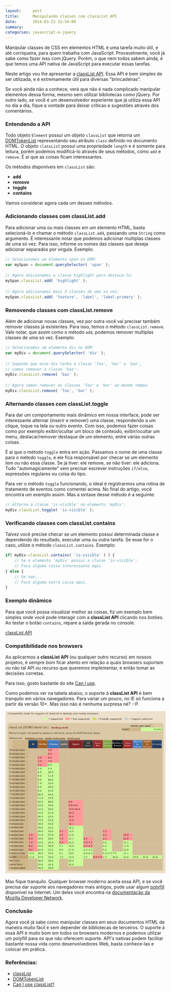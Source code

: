 ```yaml
---
layout:     post
title:      Manipulando classes com classList API
date:       2014-03-23 22:54:00
summary:
categories: javascript-e-jquery
---
```


<p>Manipular classes de CSS em elementos HTML é uma tarefa muito útil, e até corriqueira, para quem trabalha com JavaScript. Provavelmente, você já sabe como fazer isso com jQuery. Porém, o que nem todos sabem ainda, é que temos uma API nativa de JavaScript para executar essas tarefas.</p>

<p>Neste artigo vou lhe apresentar a <a href="https://developer.mozilla.org/en-US/docs/Web/API/Element.classList" target="_blank">classList API</a>. Essa API é bem simples de ser utilizada, e é extremamente útil para diversas "brincadeiras".</p>

<p>Se você ainda não a conhece, verá que não é nada complicado manipular elementos dessa forma, mesmo sem utilizar bibliotecas como jQuery. Por outro lado, se você é um desenvolvedor experiente que já utiliza essa API no dia a dia, fique a vontade para deixar críticas e sugestões através dos comentários.</p>

<h3>Entendendo a API</h3>

Todo objeto <code>Element</code> possui um objeto <code>classList</code> que retorna um <a href="https://developer.mozilla.org/en-US/docs/Web/API/DOMTokenList" target="_blank">DOMTokenList</a> representando seu atributo <code>class</code> definido no documento HTML. O objeto <code>classList</code> possui uma propriedade <code>length</code> e é somente para leitura, porém podemos modificá-lo através de seus métodos, como <code>add</code> e <code>remove</code>. É aí que as coisas ficam interessantes.

Os métodos disponíveis em <code>classList</code> são:

<ul>
<li><strong>add</strong></li>
<li><strong>remove</strong></li>
<li><strong>toggle</strong></li>
<li><strong>contains</strong></li>
</ul>

<p>Vamos considerar agora cada um desses métodos.</p>

<h3>Adicionando classes com classList.add</h3>

<p>Para adicionar uma ou mais classes em um elemento HTML, basta selecioná-lo e chamar o método <code>classList.add</code>, passando uma <code>String</code> como argumento. É interessante notar que podemos adicionar multiplas classes de uma só vez. Para isso, informe os nomes das classes que deseja adicionar separados por vírgula. Exemplo:</p>

```javascript
// Selecionamos um elemento span no DOM:
var mySpan = document.querySelector( 'span' );

// Agora adicionamos a classe highlight para destaca-lo:
mySpan.classList.add( 'highlight' );

// Agora adicionamos mais 3 classes de uma so vez:
mySpan.classList.add( 'feature', 'label', 'label-primary' );
```

<h3>Removendo classes com classList.remove</h3>

<p>Além de adicionar novas classes, vez por outra você vai precisar também remover classes já existentes. Para isso, temos o método <code>classList.remove</code>. Vale notar, que assim como o método <code>add</code>, podemos remover multiplas classes de uma só vez. Exemplo:</p>

```javascript
// Selecionamos um elemento div no DOM:
var myDiv = document.querySelector( 'div' );

// Supondo que esse div tenha a classe 'foo', 'bar' e 'baz',
// vamos remover a classe 'baz':
myDiv.classList.remove( 'baz' );

// Agora vamos remover as classes 'foo' e 'bar' ao mesmo tempo:
myDiv.classList.remove( 'foo', 'bar' );
```

<h3>Alternando classes com classList.toggle</h3>

<p>Para dar um comportamento mais dinâmico em nossa interface, pode ser interessante alternar (inserir e remover) uma classe, respondendo a um clique, toque na tela ou outro evento. Com isso, podemos fazer coisas como por exemplo exibir/ocultar um bloco de conteúdo, exibir/ocultar um menu, destacar/remover destaque de um elemento, entre várias outras coisas.</p>

<p>É aí que o método <code>toggle</code> entra em ação. Passamos o nome de uma classe para o método <code>toggle</code>, e ele fica responsável por checar se um elemento tem ou não essa classe. Se já tiver: ele remove, se não tiver: ele adiciona. Tudo "automagicamente" sem precisar escrever instruções <code>if/else</code>, expressões regulares ou coisa do tipo.</p>

<p>Para ver o método <code>toggle</code> funcionando, o ideal é registrarmos uma rotina de tratamento de eventos como comentei acima. No final do artigo, você encontra um exemplo assim. Mas a sintaxe desse método é a seguinte:</p>

```javascript
// Alterna a classe 'is-visible' no elemento 'myDiv':
myDiv.classList.toggle( 'is-visible' );
```

<h3>Verificando classes com classList.contains</h3>

<p>Talvez você precise checar se um elemento possui determinada classe e dependendo do resultado, executar uma ou outra tarefa. Se esse for o caso, utilize o método <code>classList.contains</code>. Exemplo:</p>

```javascript
if( myDiv.classList.contains( 'is-visible' ) ) {
    // Se o elemento 'myDiv' possui a classe 'is-visible':
    // Faca alguma coisa interessante aqui.
} else {
    // Se nao...
    // Faca alguma outra coisa aqui.
}
```

<h3>Exemplo dinâmico</h3>

<p>Para que você possa visualizar melhor as coisas, fiz um exemplo bem simples onde você pode interagir com a <strong>classList API</strong> clicando nos botões. Ao testar o botão <code>contains</code>, repare a saída gerada no console.</p>

<a class="jsbin-embed" href="http://jsbin.com/mafix/1/embed?js,console,output">classList API</a><script src="http://static.jsbin.com/js/embed.js"></script>

<h3>Compatibilidade nos browsers</h3>

<p>Ao aplicarmos a <strong>classList API</strong> (ou qualquer outro recurso) em nossos projetos, é sempre bom ficar atento em relação a quais browsers suportam ou não tal API ou recurso que queremos implementar, e então tomar as decisões corretas.</p>

<p>Para isso, gosto bastante do site <a href="http://caniuse.com/" target="_blank">Can I use</a>.</p>

<p>Como podemos ver na tabela abaixo, o suporte à <strong>classList API</strong> é bem tranquilo em vários navegadores. Para variar um pouco, no IE só funciona a partir da versão 10+. Mas isso não é nenhuma surpresa né? :-P.</p>

<a href="http://caniuse.com/classlist" target="_blank">
    <img src="/images/browser-support-table.jpg" alt="Can I Use classList API">
</a>

<p>Mas fique tranquilo. Qualquer browser moderno aceita essa API, e se você precisa dar suporte aos navegadores mais antigos, pode usar algum <a href="http://en.wikipedia.org/wiki/Polyfill" target="_blank">polyfill</a> disponível na Internet. Um deles você encontra na <a href="https://developer.mozilla.org/en-US/docs/Web/API/Element.classList" target="_blank">documentação da Mozilla Developer Network</a>.</p>

<h3>Conclusão</h3>

<p>Agora você já sabe como manipular classes em seus documentos HTML de maneira muito fácil e sem depender de bibliotecas de terceiros. O suporte à essa API é muito bom em todos os browsers modernos e podemos utilizar um polyfill para os que não oferecem suporte. API's nativas podem facilitar bastante nossa vida como desenvolvedores Web, basta conhece-las e colocar em prática.</p>

<h3>Referências:</h3>

<ul>
<li><a href="https://developer.mozilla.org/en-US/docs/Web/API/Element.classList" target="_blank">classList</a></li>
<li><a href="https://developer.mozilla.org/en-US/docs/Web/API/DOMTokenList" target="_blank">DOMTokenList</a></li>
<li><a href="http://caniuse.com/classlist" target="_blank">Can I use classList?</a></li>
</ul>
